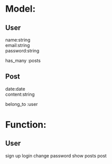 # Model:  
## User  
name:string  
email:string  
password:string  

has_many :posts  
## Post  
date:date  
content:string  

belong_to :user
# Function:
## User
sign up
login
change password
show posts
post
